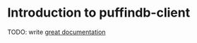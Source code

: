 # Introduction to puffindb-client

TODO: write [great documentation](http://jacobian.org/writing/what-to-write/)
